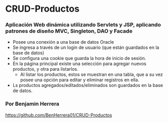 # CRUD-Productos
### Aplicación Web dinámica utilizando Servlets y JSP, aplicando patrones de diseño MVC, Singleton, DAO y Facade

  - Posee una conexión a una base de datos Oracle
  - Se ingresa a través de un login de usuario (que están guardados en la base de datos)
  - Se configura una cookie que guarda la hora de inicio de sesión.
  - En la página principal existe una selección para agregar nuevos productos, y otra para listarlos.
    - Al listar los productos, estos se muestran en una tabla, que a su vez posee una opción para editar y eliminar registros en ella.
  - Ls productos agregados/editados/eliminados son guardados en la base de datos.

### Por Benjamin Herrera
https://github.com/BenHerrera01/CRUD-Productos
